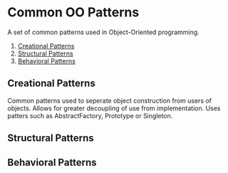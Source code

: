 # Common OO Patterns

A set of common patterns used in Object-Oriented programming.

1. [Creational Patterns](./creational/README.md)
2. [Structural Patterns](./strucural/README.md)
3. [Behavioral Patterns](./behavioral/README.md)

## Creational Patterns

Common patterns used to seperate object construction from users of objects.
Allows for greater decoupling of use from implementation.
Uses patters such as AbstractFactory, Prototype or Singleton.

## Structural Patterns

## Behavioral Patterns
